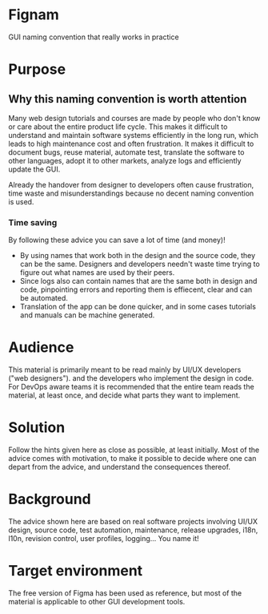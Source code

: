 # Fignam
GUI naming convention that really works in practice

# Purpose

## Why this naming convention is worth attention

Many web design tutorials and courses are made by people who don't know or care about the entire product life cycle.
This makes it difficult to understand and maintain software systems efficiently in the long run, which leads to high
maintenance cost and often frustration. It makes it difficult to document bugs, reuse material, automate test,
translate the software to other languages, adopt it to other markets, analyze logs and efficiently update the GUI.

Already the handover from designer to developers often cause frustration, time waste and misunderstandings because
no decent naming convention is used.

### Time saving

By following these advice you can save a lot of time (and money)!
- By using names that work both in the design and the source code, they can be the same. Designers and developers
  needn't waste time trying to figure out what names are used by their peers.
- Since logs also can contain names that are the same both in design and code, pinpointing errors and reporting them
  is effiecent, clear and can be automated.
- Translation of the app can be done quicker, and in some cases tutorials and manuals can be machine generated.

# Audience

This material is primarily meant to be read mainly by UI/UX developers ("web designers"). and the developers who
implement the design in code. For DevOps aware teams it is recommended that the entire team reads the material,
at least once, and decide what parts they want to implement.

# Solution

Follow the hints given here as close as possible, at least initially. Most of the advice comes with motivation,
to make it possible to decide where one can depart from the advice, and understand the consequences thereof.

# Background

The advice shown here are based on real software projects involving UI/UX design, source code, test automation,
maintenance, release upgrades, i18n, l10n, revision control, user profiles, logging... You name it!

# Target environment

The free version of Figma has been used as reference, but most of the material is applicable to other GUI
development tools.
